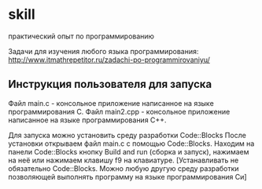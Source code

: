 # skill
практический опыт по программированию

Задачи для изучения любого языка программирования:
http://www.itmathrepetitor.ru/zadachi-po-programmirovaniyu/

## Инструкция пользователя для запуска

Файл main.c - консольное приложение написанное на языке программирования C. 
Файл main2.cpp - консольное приложение написанное на языке программирования С++.


Для запуска можно установить среду разработки Code::Blocks
	После установки открываем файл main.c с помощью Code::Blocks.
	Находим на панели Code::Blocks кнопку Build and run (сборка и запуск), нажимаем на неё или нажимаем клавишу f9 на клавиатуре.
[Устанавливать не обязательно Code::Blocks. Можно любую другую среду разработки позволяющей выполнять программу на языке программирования Си]